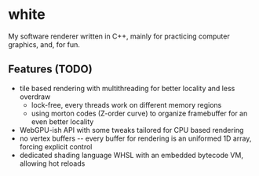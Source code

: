 # white

My software renderer written in C++, mainly for practicing computer graphics, and, for fun.

## Features (TODO)
- tile based rendering with multithreading for better locality and less overdraw
  - lock-free, every threads work on different memory regions
  - using morton codes (Z-order curve) to organize framebuffer for an even better locality
- WebGPU-ish API with some tweaks tailored for CPU based rendering
- no vertex buffers -- every buffer for rendering is an uniformed 1D array, forcing explicit control
- dedicated shading language WHSL with an embedded bytecode VM, allowing hot reloads
